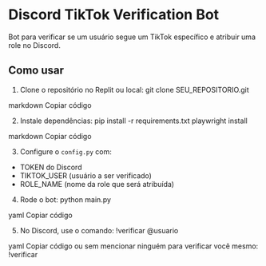 # Discord TikTok Verification Bot

Bot para verificar se um usuário segue um TikTok específico e atribuir uma role no Discord.

## Como usar

1. Clone o repositório no Replit ou local:
git clone SEU_REPOSITORIO.git

markdown
Copiar código

2. Instale dependências:
pip install -r requirements.txt
playwright install

markdown
Copiar código

3. Configure o `config.py` com:
- TOKEN do Discord
- TIKTOK_USER (usuário a ser verificado)
- ROLE_NAME (nome da role que será atribuída)

4. Rode o bot:
python main.py

yaml
Copiar código

5. No Discord, use o comando:
!verificar @usuario

yaml
Copiar código
ou sem mencionar ninguém para verificar você mesmo:
!verificar
